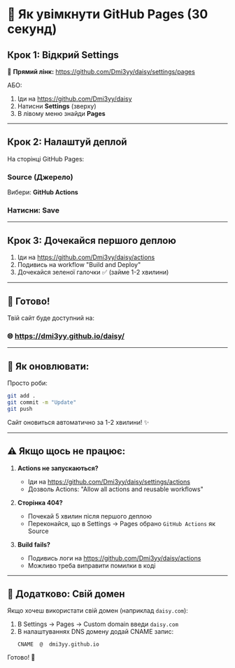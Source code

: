 # 🎯 Як увімкнути GitHub Pages (30 секунд)

## Крок 1: Відкрий Settings

🔗 **Прямий лінк:** https://github.com/Dmi3yy/daisy/settings/pages

АБО:

1. Іди на https://github.com/Dmi3yy/daisy
2. Натисни **Settings** (зверху)
3. В лівому меню знайди **Pages**

---

## Крок 2: Налаштуй деплой

На сторінці GitHub Pages:

### Source (Джерело)
Вибери: **GitHub Actions**

### Натисни: **Save**

---

## Крок 3: Дочекайся першого деплою

1. Іди на https://github.com/Dmi3yy/daisy/actions
2. Подивись на workflow "Build and Deploy"
3. Дочекайся зеленої галочки ✅ (займе 1-2 хвилини)

---

## 🎉 Готово!

Твій сайт буде доступний на:

### 🌐 https://dmi3yy.github.io/daisy/

---

## 🔄 Як оновлювати:

Просто роби:
```bash
git add .
git commit -m "Update"
git push
```

Сайт оновиться автоматично за 1-2 хвилини! ✨

---

## ⚠️ Якщо щось не працює:

1. **Actions не запускаються?**
   - Іди на https://github.com/Dmi3yy/daisy/settings/actions
   - Дозволь Actions: "Allow all actions and reusable workflows"

2. **Сторінка 404?**
   - Почекай 5 хвилин після першого деплою
   - Переконайся, що в Settings → Pages обрано `GitHub Actions` як Source

3. **Build fails?**
   - Подивись логи на https://github.com/Dmi3yy/daisy/actions
   - Можливо треба виправити помилки в коді

---

## 📱 Додатково: Свій домен

Якщо хочеш використати свій домен (наприклад `daisy.com`):

1. В Settings → Pages → Custom domain введи `daisy.com`
2. В налаштуваннях DNS домену додай CNAME запис:
   ```
   CNAME  @  dmi3yy.github.io
   ```

Готово! 🚀

